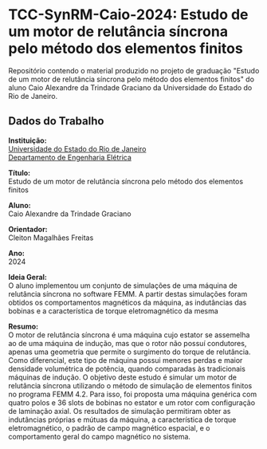 # TCC-SynRM-Caio-2024: Estudo de um motor de relutância síncrona pelo método dos elementos finitos

Repositório contendo o material produzido no projeto de graduação "Estudo de um motor de relutância síncrona pelo método dos elementos finitos" do aluno Caio Alexandre da Trindade Graciano da Universidade do Estado do Rio de Janeiro.

## Dados do Trabalho

**Instituição:**<br>
[Universidade do Estado do Rio de Janeiro](https://www.uerj.br/) <br>
[Departamento de Engenharia Elétrica](http://www.ele.eng.uerj.br/)



**Título:**<br>
Estudo de um motor de relutância síncrona pelo método dos elementos finitos

**Aluno:**<br>
Caio Alexandre da Trindade Graciano

**Orientador:**<br>
Cleiton Magalhães Freitas

**Ano:**<br>
2024

**Ideia Geral:**<br>
O aluno implementou um conjunto de simulações de uma máquina de relutância síncrona no software FEMM. A partir destas simulações foram obtidos os comportamentos magnéticos da máquina, as indutâncias das bobinas e a característica de torque eletromagnético da mesma

**Resumo:**<br>
O motor de relutância síncrona é uma máquina cujo estator se assemelha ao de uma máquina de indução, mas que o rotor não possuí condutores, apenas uma geometria que permite o surgimento do torque de relutância. Como diferencial, este tipo de máquina possui menores perdas e maior densidade volumétrica de potência, quando comparadas às tradicionais máquinas de indução. O objetivo deste estudo é simular um motor de relutância síncrona utilizando o método de simulação de elementos finitos no programa FEMM 4.2. Para isso, foi proposta uma máquina genérica com quatro polos e 36 slots de bobinas no estator e um rotor com configuração de laminação axial. Os resultados de simulação permitiram obter as indutâncias próprias e mútuas da máquina, a característica de torque eletromagnético, o padrão de campo magnético espacial, e o comportamento geral do campo magnético no sistema.



